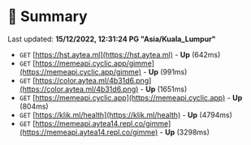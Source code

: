 # 📖 Summary
Last updated: **15/12/2022, 12:31:24 PG "Asia/Kuala_Lumpur"**

- `GET` [https://hst.aytea.ml](https://hst.aytea.ml) - **Up** (642ms)
- `GET` [https://memeapi.cyclic.app/gimme](https://memeapi.cyclic.app/gimme) - **Up** (991ms)
- `GET` [https://color.aytea.ml/4b31d6.png](https://color.aytea.ml/4b31d6.png) - **Up** (1651ms)
- `GET` [https://memeapi.cyclic.app](https://memeapi.cyclic.app) - **Up** (804ms)
- `GET` [https://klik.ml/health](https://klik.ml/health) - **Up** (4794ms)
- `GET` [https://memeapi.aytea14.repl.co/gimme](https://memeapi.aytea14.repl.co/gimme) - **Up** (3298ms)
